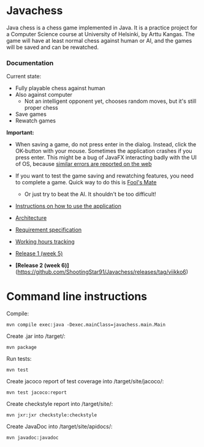 # Javachess

Java chess is a chess game implemented in Java. It is a practice project for a Computer Science course at University of Helsinki, by Arttu Kangas. The game will have at least normal chess against human or AI, and the games will be saved and can be rewatched.


### Documentation

Current state:
+ Fully playable chess against human
+ Also against computer
  + Not an intelligent opponent yet, chooses random moves, but it's still proper chess
+ Save games
+ Rewatch games

__Important:__ 
+ When saving a game, do not press enter in the dialog. Instead, click the OK-button with your mouse. Sometimes the application crashes if you press enter. This might be a bug of JavaFX interacting badly with the UI of OS, because [similar errors are reported on the web](https://stackoverflow.com/questions/18512654/jvm-crashes-on-pressing-press-enter-key-in-a-textfield)
+ If you want to test the game saving and rewatching features, you need to complete a game. Quick way to do this is [Fool's Mate](https://en.wikipedia.org/wiki/Fool%27s_mate)
  + Or just try to beat the AI. It shouldn't be too difficult!

+ [Instructions on how to use the application](https://github.com/ShootingStar91/Javachess/blob/master/documentation/instructions.md)
+ [Architecture](https://github.com/ShootingStar91/Javachess/blob/master/documentation/architecture.md)
+ [Requirement specification](https://github.com/ShootingStar91/Javachess/blob/master/documentation/requirementspecification.md)
+ [Working hours tracking](https://github.com/ShootingStar91/Javachess/blob/master/documentation/workinghours.md)
+ [Release 1 (week 5)](https://github.com/ShootingStar91/Javachess/releases/tag/viikko5)
+ **[Release 2 (week 6)]**(https://github.com/ShootingStar91/Javachess/releases/tag/viikko6)

# Command line instructions

Compile: 
```
mvn compile exec:java -Dexec.mainClass=javachess.main.Main
```

Create .jar into /target/:
```
mvn package
```

Run tests:
```
mvn test
```

Create jacoco report of test coverage into /target/site/jacoco/:
```
mvn test jacoco:report
```

Create checkstyle report into /target/site/:
```
mvn jxr:jxr checkstyle:checkstyle
```

Create JavaDoc into /target/site/apidocs/:
```
mvn javadoc:javadoc
```
